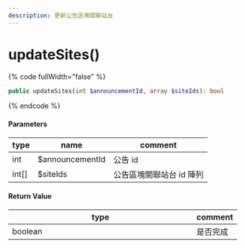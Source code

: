 ```yaml
---
description: 更新公告區塊關聯站台
---
```


# updateSites()

{% code fullWidth="false" %}
```php
public updateSites(int $announcementId, array $siteIds): bool
```
{% endcode %}

#### Parameters

| type   | name            | comment        |
| ------ | --------------- | -------------- |
| int    | $announcementId | 公告 id          |
| int\[] | $siteIds        | 公告區塊關聯站台 id 陣列 |

#### **Return Value**

<table><thead><tr><th width="357">type</th><th>comment</th></tr></thead><tbody><tr><td>boolean</td><td>是否完成</td></tr></tbody></table>
